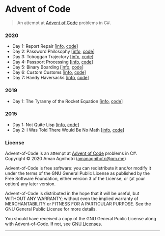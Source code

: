 # Advent of Code

> An attempt at [Advent of Code](https://adventofcode.com/) problems in C#.

### 2020

- Day 1: Report Repair [[info](https://adventofcode.com/2020/day/1), [code](/src/ReportRepair)]
- Day 2: Password Philosophy [[info](https://adventofcode.com/2020/day/2), [code](/src/PasswordPhilosophy)]
- Day 3: Toboggan Trajectory [[info](https://adventofcode.com/2020/day/3), [code](/src/TobogganTrajectory)]
- Day 4: Passport Processing [[info](https://adventofcode.com/2020/day/4), [code](/src/PassportProcessing)]
- Day 5: Binary Boarding [[info](https://adventofcode.com/2020/day/5), [code](/src/BinaryBoarding)]
- Day 6: Custom Customs [[info](https://adventofcode.com/2020/day/6), [code](/src/CustomCustoms)]
- Day 7: Handy Haversacks [[info](https://adventofcode.com/2020/day/7), [code](/src/HandyHaversacks)]

### 2019

- Day 1: The Tyranny of the Rocket Equation [[info](https://adventofcode.com/2019/day/1), [code](/src/RocketEquation)]

### 2015

- Day 1: Not Quite Lisp [[info](https://adventofcode.com/2015/day/1), [code](/src/NotQuiteLisp)]
- Day 2: I Was Told There Would Be No Math [[info](https://adventofcode.com/2015/day/2), [code](/src/RectangularPrism)]

### License

Advent-of-Code is an attempt at [Advent of Code](https://adventofcode.com/) problems in C#.  
Copyright © 2020  Aman Agnihotri (amanagnihotri@pm.me)

Advent-of-Code is free software: you can redistribute it and/or modify
it under the terms of the GNU General Public License as published
by the Free Software Foundation, either version 3 of the License, or
(at your option) any later version.

Advent-of-Code is distributed in the hope that it will be useful,
but WITHOUT ANY WARRANTY; without even the implied warranty of
MERCHANTABILITY or FITNESS FOR A PARTICULAR PURPOSE.  See the
GNU General Public License for more details.

You should have received a copy of the GNU General Public License
along with Advent-of-Code.  If not, see [GNU Licenses](https://www.gnu.org/licenses/).

---
